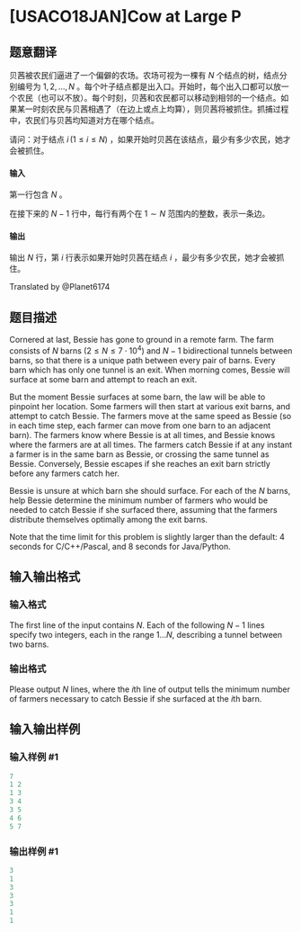 # [USACO18JAN]Cow at Large P

## 题意翻译

贝茜被农民们逼进了一个偏僻的农场。农场可视为一棵有 $N$ 个结点的树，结点分别编号为 $1,2,\ldots, N$ 。每个叶子结点都是出入口。开始时，每个出入口都可以放一个农民（也可以不放）。每个时刻，贝茜和农民都可以移动到相邻的一个结点。如果某一时刻农民与贝茜相遇了（在边上或点上均算），则贝茜将被抓住。抓捕过程中，农民们与贝茜均知道对方在哪个结点。

请问：对于结点 $i\,(1\le i\le N)$ ，如果开始时贝茜在该结点，最少有多少农民，她才会被抓住。

#### 输入

第一行包含 $N$ 。

在接下来的 $N-1$ 行中，每行有两个在 $1\sim N$ 范围内的整数，表示一条边。

#### 输出

输出 $N$ 行，第 $i$ 行表示如果开始时贝茜在结点 $i$ ，最少有多少农民，她才会被抓住。

Translated by @Planet6174

## 题目描述

Cornered at last, Bessie has gone to ground in a remote farm. The farm consists of $N$ barns ($2 \leq N \leq 7 \cdot 10^4$) and $N-1$ bidirectional tunnels between barns, so that there is a unique path between every pair of barns. Every barn which has only one tunnel is an exit. When morning comes, Bessie will surface at some barn and attempt to reach an exit.

But the moment Bessie surfaces at some barn, the law will be able to pinpoint her location. Some farmers will then start at various exit barns, and attempt to catch Bessie. The farmers move at the same speed as Bessie (so in each time step, each farmer can move from one barn to an adjacent barn). The farmers know where Bessie is at all times, and Bessie knows where the farmers are at all times. The farmers catch Bessie if at any instant a farmer is in the same barn as Bessie, or crossing the same tunnel as Bessie. Conversely, Bessie escapes if she reaches an exit barn strictly before any farmers catch her.

Bessie is unsure at which barn she should surface. For each of the $N$ barns, help Bessie determine the minimum number of farmers who would be needed to catch Bessie if she surfaced there, assuming that the farmers distribute themselves optimally among the exit barns.

Note that the time limit for this problem is slightly larger than the default: 4 seconds for C/C++/Pascal, and 8 seconds for Java/Python.

## 输入输出格式

### 输入格式

The first line of the input contains $N$. Each of the following $N-1$ lines specify two integers, each in the range $1 \ldots N$, describing a tunnel between two barns.

### 输出格式

Please output $N$ lines, where the $i$th line of output tells the minimum number of farmers necessary to catch Bessie if she surfaced at the $i$th barn.

## 输入输出样例

### 输入样例 #1

```cpp
7
1 2
1 3
3 4
3 5
4 6
5 7
```


### 输出样例 #1

```cpp
3
1
3
3
3
1
1
```


